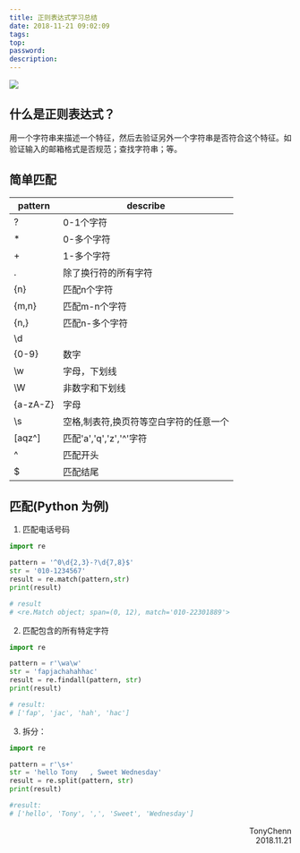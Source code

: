 ```yaml
---
title: 正则表达式学习总结
date: 2018-11-21 09:02:09
tags:
top:
password:
description:
---
```

![](https://ws1.sinaimg.cn/large/006PThdlly1fxfrs8dzy6j30dy08cgll.jpg)
<!--more-->

## 什么是正则表达式？
用一个字符串来描述一个特征，然后去验证另外一个字符串是否符合这个特征。如验证输入的邮箱格式是否规范；查找字符串；等。

## 简单匹配
|pattern|describe|
|---|---|
|?|0-1个字符|
|*|0-多个字符|
|+|1-多个字符|
|.|除了换行符的所有字符|
|{n}|匹配n个字符|
|{m,n}|匹配m-n个字符|
|{n,}|匹配n-多个字符|
|\d||
|{0-9}|数字|
|\w|字母，下划线|
|\W|非数字和下划线|
|{a-zA-Z}|字母|
|\s|空格,制表符,换页符等空白字符的任意一个|
|[aqz^]|匹配'a','q','z','^'字符|
|^|匹配开头|
|$|匹配结尾|

## 匹配(Python 为例)
1. 匹配电话号码
```python
import re

pattern = '^0\d{2,3}-?\d{7,8}$'
str = '010-1234567'
result = re.match(pattern,str)
print(result)

# result
# <re.Match object; span=(0, 12), match='010-22301889'>
```
2. 匹配包含的所有特定字符
```python
import re

pattern = r'\wa\w'
str = 'fapjachahahhac'
result = re.findall(pattern, str)
print(result)

# result:
# ['fap', 'jac', 'hah', 'hac']
```
3. 拆分：
```python
import re

pattern = r'\s+'
str = 'hello Tony   , Sweet Wednesday'
result = re.split(pattern, str)
print(result)

#result:
# ['hello', 'Tony', ',', 'Sweet', 'Wednesday']
```


<div align='right'>TonyChenn<br>2018.11.21</div>